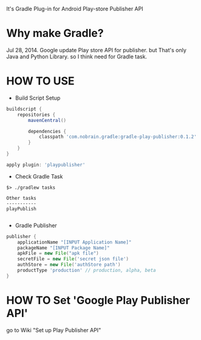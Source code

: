 It's Gradle Plug-in for Android Play-store Publisher API

# Why make Gradle?

Jul 28, 2014. Google update Play store API for publisher.
but That's only Java and Python Library.
so I think need for Gradle task.


# HOW TO USE

- Build Script Setup
``` groovy
buildscript {
    repositories {
        mavenCentral()

        dependencies {
            classpath 'com.nobrain.gradle:gradle-play-publisher:0.1.2'
        }
    }
}

apply plugin: 'playpublisher'

```

- Check Gradle Task
``` shell
$> ./gradlew tasks

Other tasks           
-----------           
playPublish           
               
```

- Gradle Publisher

``` groovy
publisher {
    applicationName "[INPUT Application Name]"
    packageName "[INPUT Package Name]"
    apkFile = new File("apk file")
    secretFile = new File('secret json file')
    authStore = new File('authStore path')
    productType 'production' // production, alpha, beta
}
```

# HOW TO Set 'Google Play Publisher API'
go to Wiki "Set up Play Publisher API"
